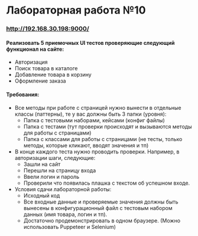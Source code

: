 # Лабораторная работа №10

### http://192.168.30.198:9000/

#### Реализовать 5 приемочных UI тестов проверяющие следующий функционал на сайте:
- Авторизация
- Поиск товара в каталоге
- Добавление товара в корзину
- Оформление заказа

#### Требования:
- Все методы при работе с страницей нужно вынести в отдельные классы (паттерны), те у вас должны быть 3 папки (уровня):
  * Папка с тестовыми наборами, кейсами (конфиг файлы)
  * Папка с тестами (тут проверки происходят и вызываются методы для работы с страницами)
  * Папка с классами для работы с страницами (не тесты, только методы, которые кликают, вводят значения и тп)
- В конце каждого теста нужно проводить проверки. Например, в авторизации шаги, следующие:
  * Зашли на сайт
  * Перешли на страницу входа
  * Ввели логин и пароль
  * Проверили что появилась плашка с текстом об успешном входе.
- Условия сдачи лабораторной работы:
  * Исходный код
  * Все входные данные и проверяемые значения должны быть вынесены в конфигурационный файл с тестовым набором данных (имя товара, логин и тп).
  * Достаточно продемонстрировать в одном браузере. (Можно использовать Puppeteer и Selenium)


